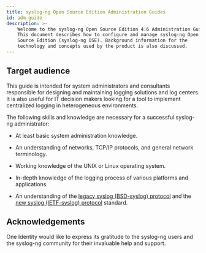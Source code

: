 ```yaml
---
title: syslog-ng Open Source Edition Administration Guides
id: adm-guide
description: >-
    Welcome to the syslog-ng Open Source Edition 4.6 Administration Guide.
    This document describes how to configure and manage syslog-ng Open
    Source Edition (syslog-ng OSE). Background information for the
    technology and concepts used by the product is also discussed.
---
```


## Target audience

This guide is intended for system administrators and consultants
responsible for designing and maintaining logging solutions and log
centers. It is also useful for IT decision makers looking for a tool to
implement centralized logging in heterogeneous environments.

The following skills and knowledge are necessary for a successful
syslog-ng administrator:

- At least basic system administration knowledge.

- An understanding of networks, TCP/IP protocols, and general network
    terminology.

- Working knowledge of the UNIX or Linux operating system.

- In-depth knowledge of the logging process of various platforms and
    applications.

- An understanding of the [legacy syslog (BSD-syslog)
    protocol](https://www.ietf.org/rfc/rfc3164.txt) and the [new syslog
    (IETF-syslog) protocol](https://tools.ietf.org/html/rfc5424)
    standard.

## Acknowledgements

One Identity would like to express its gratitude to the syslog-ng users
and the syslog-ng community for their invaluable help and support.
